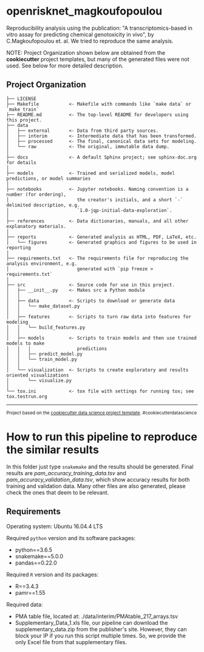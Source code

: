 openrisknet_magkoufopoulou
==============================

Reproducibility analysis using the publication: "A transcriptomics-based in vitro assay for predicting chemical genotoxicity in vivo",
by C.Magkoufopoulou et. al. We tried to reproduce the same analysis.

NOTE: Project Organization shown below are obtained from the **cookiecutter** project templates, but many of the generated files were not used. See below for more detailed description.

Project Organization
------------

    ├── LICENSE
    ├── Makefile           <- Makefile with commands like `make data` or `make train`
    ├── README.md          <- The top-level README for developers using this project.
    ├── data
    │   ├── external       <- Data from third party sources.
    │   ├── interim        <- Intermediate data that has been transformed.
    │   ├── processed      <- The final, canonical data sets for modeling.
    │   └── raw            <- The original, immutable data dump.
    │
    ├── docs               <- A default Sphinx project; see sphinx-doc.org for details
    │
    ├── models             <- Trained and serialized models, model predictions, or model summaries
    │
    ├── notebooks          <- Jupyter notebooks. Naming convention is a number (for ordering),
    │                         the creator's initials, and a short `-` delimited description, e.g.
    │                         `1.0-jqp-initial-data-exploration`.
    │
    ├── references         <- Data dictionaries, manuals, and all other explanatory materials.
    │
    ├── reports            <- Generated analysis as HTML, PDF, LaTeX, etc.
    │   └── figures        <- Generated graphics and figures to be used in reporting
    │
    ├── requirements.txt   <- The requirements file for reproducing the analysis environment, e.g.
    │                         generated with `pip freeze > requirements.txt`
    │
    ├── src                <- Source code for use in this project.
    │   ├── __init__.py    <- Makes src a Python module
    │   │
    │   ├── data           <- Scripts to download or generate data
    │   │   └── make_dataset.py
    │   │
    │   ├── features       <- Scripts to turn raw data into features for modeling
    │   │   └── build_features.py
    │   │
    │   ├── models         <- Scripts to train models and then use trained models to make
    │   │   │                 predictions
    │   │   ├── predict_model.py
    │   │   └── train_model.py
    │   │
    │   └── visualization  <- Scripts to create exploratory and results oriented visualizations
    │       └── visualize.py
    │
    └── tox.ini            <- tox file with settings for running tox; see tox.testrun.org


--------

<p><small>Project based on the <a target="_blank" href="https://drivendata.github.io/cookiecutter-data-science/">cookiecutter data science project template</a>. #cookiecutterdatascience</small></p>


How to run this pipeline to reproduce the similar results
================

In this folder just type ``snakemake`` and the results should be generated. Final results are *pam_accuracy_training_data.tsv* and *pam_accuracy_validation_data.tsv*, which show accuracy results for both training and validation data. Many other files are also generated, please check the ones that deem to be relevant.

Requirements
-----

Operating system: Ubuntu 16.04.4 LTS

Required ``python`` version and its software packages:
- python==3.6.5
- snakemake==5.0.0
- pandas==0.22.0

Required ``R`` version and its packages:
- R==3.4.3
- pamr==1.55


Required data:
- PMA table file, located at: ./data/interim/PMAtable_217_arrays.tsv
- Supplementary_Data_1.xls file, our pipeline can download the supplementary_data.zip from the publisher's site. However, they can block your IP if you run this script multiple times. So, we provide the only Excel file from that supplementary files.
